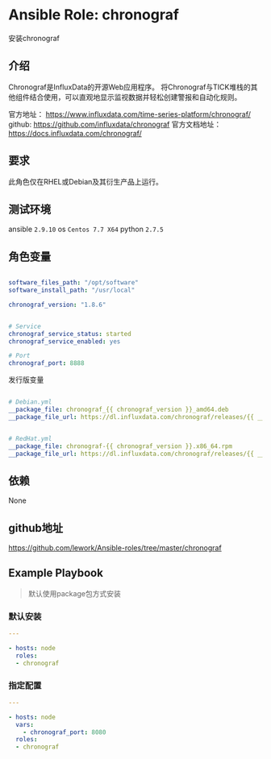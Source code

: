 # Ansible Role: chronograf

安装chronograf

## 介绍
Chronograf是InfluxData的开源Web应用程序。 将Chronograf与TICK堆栈的其他组件结合使用，可以直观地显示监视数据并轻松创建警报和自动化规则。

官方地址： https://www.influxdata.com/time-series-platform/chronograf/
github: https://github.com/influxdata/chronograf
官方文档地址：https://docs.influxdata.com/chronograf/

## 要求

此角色仅在RHEL或Debian及其衍生产品上运行。

## 测试环境

ansible `2.9.10`
os `Centos 7.7 X64`
python `2.7.5`

## 角色变量
```yaml

software_files_path: "/opt/software"
software_install_path: "/usr/local"

chronograf_version: "1.8.6"


# Service
chronograf_service_status: started
chronograf_service_enabled: yes

# Port
chronograf_port: 8888
```

发行版变量

```yaml

# Debian.yml
__package_file: chronograf_{{ chronograf_version }}_amd64.deb
__package_file_url: https://dl.influxdata.com/chronograf/releases/{{ __package_file }}


# RedHat.yml
__package_file: chronograf-{{ chronograf_version }}.x86_64.rpm
__package_file_url: https://dl.influxdata.com/chronograf/releases/{{ __package_file }}

```

## 依赖

None

## github地址
https://github.com/lework/Ansible-roles/tree/master/chronograf

## Example Playbook

> 默认使用package包方式安装

### 默认安装

```yaml
---

- hosts: node
  roles:
  - chronograf
```

### 指定配置

```yaml
---

- hosts: node
  vars:
    - chronograf_port: 8080
  roles:
  - chronograf
```

